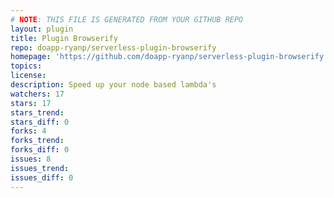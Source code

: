 ```yaml
---
# NOTE: THIS FILE IS GENERATED FROM YOUR GITHUB REPO
layout: plugin
title: Plugin Browserify
repo: doapp-ryanp/serverless-plugin-browserify
homepage: 'https://github.com/doapp-ryanp/serverless-plugin-browserify'
topics: 
license: 
description: Speed up your node based lambda's
watchers: 17
stars: 17
stars_trend: 
stars_diff: 0
forks: 4
forks_trend: 
forks_diff: 0
issues: 8
issues_trend: 
issues_diff: 0
---
```

